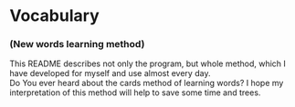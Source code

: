 # Vocabulary 
### (New words learning method)

This README describes not only the program, but whole method,
which I have developed for myself and use almost every day.  
Do You ever heard about the cards method of learning words? 
I hope my interpretation of this method will help to save some time 
and trees.  


